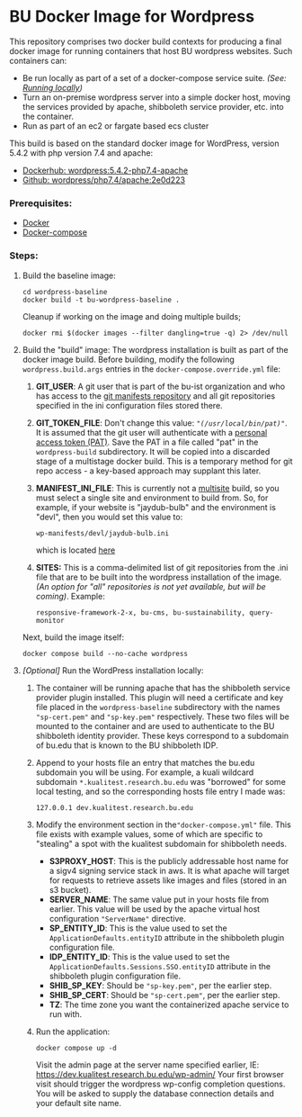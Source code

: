 # BU Docker Image for Wordpress

This repository comprises two docker build contexts for producing a final docker image for running containers that host BU wordpress websites.
Such containers can:

- Be run locally as part of a set of a docker-compose service suite. *(See: [Running locally](./local.md))*
- Turn an on-premise wordpress server into a simple docker host, moving the services provided by apache, shibboleth service provider, etc. into the container. 
- Run as part of an ec2 or fargate based ecs cluster

This build is based on the standard docker image for WordPress, version 5.4.2 with php version 7.4 and apache:

-  [Dockerhub: wordpress:5.4.2-php7.4-apache](https://hub.docker.com/layers/library/wordpress/5.4.2-php7.4-apache/images/sha256-592909e2dfca9b4c0a776d4e76023679b02d5df96bb751481f4f5d53ccfe1f02?context=explore)
- [Github: wordpress/php7.4/apache:2e0d223](https://github.com/docker-library/wordpress/tree/2e0d223a67a645307559e05f3fa4a154b2bbb983/php7.4/apache)

### Prerequisites:

- [Docker](https://docs.docker.com/get-docker/)
- [Docker-compose](https://docs.docker.com/compose/install/)

### Steps:

1. Build the baseline image:

   ```
   cd wordpress-baseline
   docker build -t bu-wordpress-baseline .
   ```

   Cleanup if working on the image and doing multiple builds;

   ```
   docker rmi $(docker images --filter dangling=true -q) 2> /dev/null
   ```

2. Build the "build" image:
   The wordpress installation is built as part of the docker image build. Before building, modify the following `wordpress.build.args` entries in the `docker-compose.override.yml` file:

   1. **GIT_USER**: A git user that is part of the bu-ist organization and who has access to the [git manifests repository](https://github.com/bu-ist/wp-manifests/tree/master) and all git repositories specified in the ini configuration files stored there.

   2. **GIT_TOKEN_FILE**: Don't change this value: *`"(/usr/local/bin/pat)"`*. It is assumed that the git user will authenticate with a [personal access token (PAT)](https://docs.github.com/en/authentication/keeping-your-account-and-data-secure/managing-your-personal-access-tokens). Save the PAT in a file called "pat" in the `wordpress-build` subdirectory. It will be copied into a discarded stage of a multistage docker build. This is a temporary method for git repo access - a key-based approach may supplant this later.

   3. **MANIFEST_INI_FILE**: This is currently not a [multisite](https://wordpress.org/documentation/article/wordpress-glossary/#multisite) build, so you must select a single site and environment to build from. So, for example, if your website is "jaydub-bulb" and the environment is "devl", then you would set this value to:

      ```
      wp-manifests/devl/jaydub-bulb.ini
      ```

      which is located [here](https://github.com/bu-ist/wp-manifests/blob/master/devl/jaydub-bulb.ini)

   4. **SITES:** This is a comma-delimited list of git repositories from the .ini file that are to be built into the wordpress installation of the image. *(An option for "all" repositories is not yet available, but will be coming)*. Example:

      ```
      responsive-framework-2-x, bu-cms, bu-sustainability, query-monitor
      ```

   Next, build the image itself:

   ```
   docker compose build --no-cache wordpress
   ```

3. *[Optional]* Run the WordPress installation locally:

   1. The container will be running apache that has the shibboleth service provider plugin installed.
      This plugin will need a certificate and key file placed in the `wordpress-baseline` subdirectory with the names `"sp-cert.pem"` and `"sp-key.pem"` respectively. These two files will be mounted to the container and are used to authenticate to the BU shibboleth identity provider. These keys correspond to a subdomain of bu.edu that is known to the BU shibboleth IDP.

   2. Append to your hosts file an entry that matches the bu.edu subdomain you will be using.
      For example, a kuali wildcard subdomain `*.kualitest.research.bu.edu` was "borrowed" for some local testing, and so the corresponding hosts file entry I made was:

      ```
      127.0.0.1	dev.kualitest.research.bu.edu
      ```

   3. Modify the environment section in the`"docker-compose.yml"` file.
      This file exists with example values, some of which are specific to "stealing" a spot with the kualitest subdomain for shibboleth needs.

      - **S3PROXY_HOST**: This is the publicly addressable host name for a sigv4 signing service stack in aws. It is what apache will target for requests to retrieve assets like images and files (stored in an s3 bucket).
      - **SERVER_NAME**: The same value put in your hosts file from earlier. This value will be used by the apache virtual host configuration `"ServerName"` directive.
      - **SP_ENTITY_ID**: This is the value used to set the `ApplicationDefaults.entityID` attribute in the shibboleth plugin configuration file.
      - **IDP_ENTITY_ID**: This is the value used to set the `ApplicationDefaults.Sessions.SSO.entityID` attribute in the shibboleth plugin configuration file.
      - **SHIB_SP_KEY**: Should be `"sp-key.pem"`, per the earlier step.
      - **SHIB_SP_CERT**: Should be `"sp-cert.pem"`, per the earlier step.
      - **TZ**: The time zone you want the containerized apache service to run with.

   4. Run the application:

      ```
      docker compose up -d
      ```

      Visit the admin page at the server name specified earlier, IE: https://dev.kualitest.research.bu.edu/wp-admin/
      Your first browser visit should trigger the wordpress wp-config completion questions.
      You will be asked to supply the database connection details and your default site name.